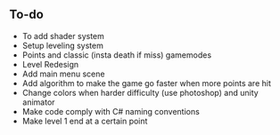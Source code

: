 ## To-do
<ul>
    <li>To add shader system</li>
    <li>Setup leveling system</li>
    <li>Points and classic (insta death if miss) gamemodes </li>
    <li>Level Redesign</li>
    <li>Add main menu scene</li>
    <li>Add algorithm to make the game go faster when more points are hit</li>
    <li>Change colors when harder difficulty (use photoshop) and unity animator</li>
    <li>Make code comply with C# naming conventions</li>
    <li>Make level 1 end at a certain point</li>
</ul>
